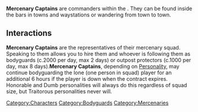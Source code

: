 **Mercenary Captains** are commanders within the [](03%20-%20Projects%20&%20Wikis/Kenshi/Kenshi%20Wiki/Kenshi%20Wiki%20Template/Mercenary_Guild.md). They can be found inside the bars in
towns and waystations or wandering from town to town.

## Interactions

**Mercenary Captains** are the representatives of their mercenary squad.
Speaking to them allows you to hire them and whoever is following them
as bodyguards (c.2000 per day, max 2 days) or outpost protectors (c.1000
per day, max 8 days).**Mercenary Captains**, depending on
[Personality](Personality.md "wikilink"), may continue bodyguarding the
lone (one person in squad) player for an additional 6 hours if the
player is down when the contract expires. Honorable and Dumb
personalities will always do this regardless of squad size, but
Traitorous personalities never will.

[Category:Characters](Category:Characters "wikilink")
[Category:Bodyguards](Category:Bodyguards "wikilink")
[Category:Mercenaries](Category:Mercenaries "wikilink")